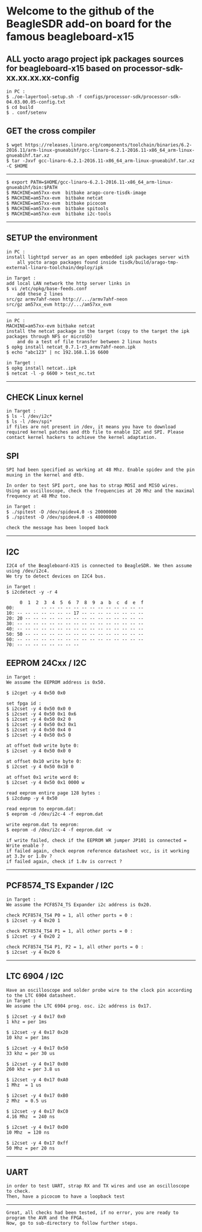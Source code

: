 

# Welcome to the github of the BeagleSDR add-on board for the famous beagleboard-x15

## ALL yocto arago project ipk packages sources for beagleboard-x15 based on processor-sdk-xx.xx.xx.xx-config

	in PC :
	$ ./oe-layertool-setup.sh -f configs/processor-sdk/processor-sdk-04.03.00.05-config.txt
	$ cd build
	$ . conf/setenv
	
## GET the cross compiler 
	$ wget https://releases.linaro.org/components/toolchain/binaries/6.2-2016.11/arm-linux-gnueabihf/gcc-linaro-6.2.1-2016.11-x86_64_arm-linux-gnueabihf.tar.xz
	$ tar -Jxvf gcc-linaro-6.2.1-2016.11-x86_64_arm-linux-gnueabihf.tar.xz -C $HOME
--------
	$ export PATH=$HOME/gcc-linaro-6.2.1-2016.11-x86_64_arm-linux-gnueabihf/bin:$PATH
	$ MACHINE=am57xx-evm  bitbake arago-core-tisdk-image
	$ MACHINE=am57xx-evm  bitbake netcat
	$ MACHINE=am57xx-evm  bitbake picocom
	$ MACHINE=am57xx-evm  bitbake spitools
	$ MACHINE=am57xx-evm  bitbake i2c-tools	

--------
## SETUP the environment

	in PC :
 	install lighttpd server as an open embedded ipk packages server with
        all yocto arago packages found inside tisdk/build/arago-tmp-external-linaro-toolchain/deploy/ipk

	in Target :
 	add local LAN network the http server links in
 	$ vi /etc/opkg/base-feeds.conf
        add these 2 lines
  	src/gz armv7ahf-neon http://.../armv7ahf-neon
  	src/gz am57xx_evm http://.../am57xx_evm

------

	in PC :
	MACHINE=am57xx-evm bitbake netcat
	install the netcat package in the target (copy to the target the ipk packages through NFS or microSD) 
        and do a test of file transfer between 2 linux hosts
	$ opkg install netcat_0.7.1-r3_armv7ahf-neon.ipk
	$ echo "abc123" | nc 192.168.1.16 6600

	in Target :
	$ opkg install netcat..ipk
	$ netcat -l -p 6600 > test_nc.txt

------

## CHECK Linux kernel

	in Target :
	$ ls -l /dev/i2c*
	$ ls -l /dev/spi*
	if files are not present in /dev, it means you have to download required kernel patches and dtb file to enable I2C and SPI. Please contact kernel hackers to achieve the kernel adaptation.
	

## SPI 

	SPI had been specified as working at 48 Mhz. Enable spidev and the pin muxing in the kernel and dtb.

	In order to test SPI port, one has to strap MOSI and MISO wires.
	Using an oscilloscope, check the frequencies at 20 Mhz and the maximal frequency at 48 Mhz too.
	
	in Target :
	$ ./spitest -D /dev/spidev4.0 -s 20000000
	$ ./spitest -D /dev/spidev4.0 -s 48000000
	
	check the message has been looped back

------

## I2C

	I2C4 of the Beagleboard-X15 is connected to BeagleSDR. We then assume using /dev/i2c4.
	We try to detect devices on I2C4 bus.
	
	in Target :
	$ i2cdetect -y -r 4
	
	     0  1  2  3  4  5  6  7  8  9  a  b  c  d  e  f
	00:          -- -- -- -- -- -- -- -- -- -- -- -- --
	10: -- -- -- -- -- -- -- 17 -- -- -- -- -- -- -- --
	20: 20 -- -- -- -- -- -- -- -- -- -- -- -- -- -- --
	30: -- -- -- -- -- -- -- -- -- -- -- -- -- -- -- --
	40: -- -- -- -- -- -- -- -- -- -- -- -- -- -- -- --
	50: 50 -- -- -- -- -- -- -- -- -- -- -- -- -- -- --
	60: -- -- -- -- -- -- -- -- -- -- -- -- -- -- -- --
	70: -- -- -- -- -- -- -- --

	

## EEPROM 24Cxx / I2C

	in Target :
	We assume the EEPROM address is 0x50.

	$ i2cget -y 4 0x50 0x0 

	set fpga id :
	$ i2cset -y 4 0x50 0x0 0
	$ i2cset -y 4 0x50 0x1 0x6
	$ i2cset -y 4 0x50 0x2 0
	$ i2cset -y 4 0x50 0x3 0x1
	$ i2cset -y 4 0x50 0x4 0
	$ i2cset -y 4 0x50 0x5 0

	at offset 0x0 write byte 0:
	$ i2cset -y 4 0x50 0x0 0

	at offset 0x10 write byte 0:
	$ i2cset -y 4 0x50 0x10 0

	at offset 0x1 write word 0:
	$ i2cset -y 4 0x50 0x1 0000 w

	read eeprom entire page 128 bytes :
	$ i2cdump -y 4 0x50
	
	read eeprom to eeprom.dat:
	$ eeprom -d /dev/i2c-4 -f eeprom.dat

	write eeprom.dat to eeprom:
	$ eeprom -d /dev/i2c-4 -f eeprom.dat -w

	if write failed, check if the EEPROM WR jumper JP101 is connected = Write enable ?
	if failed again, check eeprom reference datasheet vcc, is it working at 3.3v or 1.8v ?
	if failed again, check if 1.8v is correct ?


------

## PCF8574_TS Expander / I2C

	in Target :
	We assume the PCF8574_TS Expander i2c address is 0x20.
	
	check PCF8574_TS4 P0 = 1, all other ports = 0 :
	$ i2cset -y 4 0x20 1

	check PCF8574_TS4 P1 = 1, all other ports = 0 :
	$ i2cset -y 4 0x20 2

	check PCF8574_TS4 P1, P2 = 1, all other ports = 0 :
	$ i2cset -y 4 0x20 6

------

## LTC 6904 / I2C

	Have an oscilloscope and solder probe wire to the clock pin according to the LTC 6904 datasheet.
	in Target :
	We assume the LTC 6904 prog. osc. i2c address is 0x17.
	
	$ i2cset -y 4 0x17 0x0
	1 khz = per 1ms

	$ i2cset -y 4 0x17 0x20
	10 khz = per 1ms

	$ i2cset -y 4 0x17 0x50
	33 khz = per 30 us

	$ i2cset -y 4 0x17 0x80
	260 khz = per 3.8 us

	$ i2cset -y 4 0x17 0xA0
	1 Mhz  = 1 us

	$ i2cset -y 4 0x17 0xB0
	2 Mhz  = 0.5 us

	$ i2cset -y 4 0x17 0xC0
	4.16 Mhz  = 240 ns

	$ i2cset -y 4 0x17 0xD0
	10 Mhz  = 120 ns

	$ i2cset -y 4 0x17 0xff
	50 Mhz = per 20 ns

------

## UART

	in order to test UART, strap RX and TX wires and use an oscilloscope to check.
	Then, have a picocom to have a loopback test 

------

	Great, all checks had been tested, if no error, you are ready to program the AVR and the FPGA. 
	Now, go to sub-directory to follow further steps.

